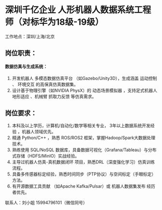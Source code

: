 # 深圳千亿企业 人形机器人数据系统工程师（对标华为18级-19级） 

工作地点：深圳/上海/北京

## 岗位职责：

#### 数据仿真与生成系统：
1. 开发机器人 多模态数据仿真平台 （如Gazebo/Unity3D），生成涵盖 运动控制 、 环境交互 的高保真仿真数据集。
2. 设计基于物理引擎（如NVIDIA PhysX）的 动态场景模拟器 ，支持足式机器人 地形适应 、机械臂 抓取力反馈 等仿真需求。

## 岗位要求：
1. 本科及以上学历，计算机/自动化/数学等相关专业， 3年以上数据系统开发经验 ，机器人领域优先。
2. 精通 Python/C++ ，熟悉 ROS/ROS2 框架，掌握Hadoop/Spark大数据处理技术。
3. 熟练使用 SQL/NoSQL 数据库，具备数据可视化（Grafana/Tableau）与分布式存储（HDFS/MinIO）实战经验。
4. 主导过机器人仿真-真机数据闭环 项目，熟悉DRL（深度强化学习）仿真训练流程。
5. 具备多传感器标定经验，熟悉时间同步（PTP协议）与空间标定（手眼标定）方法。
6. 有开源数据工具贡献 （如Apache Kafka/Pulsar）或 机器人数据集发布 经历者优先。

联系人：刘小姐 15994796101（微信同号）
